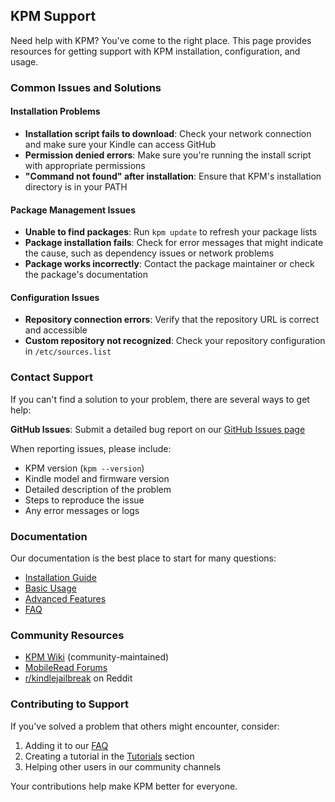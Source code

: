 ## KPM Support

Need help with KPM? You've come to the right place. This page provides resources for getting support with KPM installation, configuration, and usage.

### Common Issues and Solutions

#### Installation Problems

- **Installation script fails to download**: Check your network connection and make sure your Kindle can access GitHub
- **Permission denied errors**: Make sure you're running the install script with appropriate permissions
- **"Command not found" after installation**: Ensure that KPM's installation directory is in your PATH

#### Package Management Issues

- **Unable to find packages**: Run `kpm update` to refresh your package lists
- **Package installation fails**: Check for error messages that might indicate the cause, such as dependency issues or network problems
- **Package works incorrectly**: Contact the package maintainer or check the package's documentation

#### Configuration Issues

- **Repository connection errors**: Verify that the repository URL is correct and accessible
- **Custom repository not recognized**: Check your repository configuration in `/etc/sources.list`

### Contact Support

If you can't find a solution to your problem, there are several ways to get help:

**GitHub Issues**: Submit a detailed bug report on our [GitHub Issues page](https://github.com/gingrspacecadet/issues)

When reporting issues, please include:

- KPM version (`kpm --version`)
- Kindle model and firmware version
- Detailed description of the problem
- Steps to reproduce the issue
- Any error messages or logs

### Documentation

Our documentation is the best place to start for many questions:

- [Installation Guide](/installation)
- [Basic Usage](/usage)
- [Advanced Features](/advanced)
- [FAQ](/faq)

### Community Resources

- [KPM Wiki](https://kpmwiki.org) (community-maintained)
- [MobileRead Forums](https://www.mobileread.com/forums/forumdisplay.php?f=150)
- [r/kindlejailbreak](https://www.reddit.com/r/kindlejailbreak/) on Reddit

### Contributing to Support

If you've solved a problem that others might encounter, consider:

1. Adding it to our [FAQ](/faq)
2. Creating a tutorial in the [Tutorials](/tutorials) section
3. Helping other users in our community channels

Your contributions help make KPM better for everyone.
